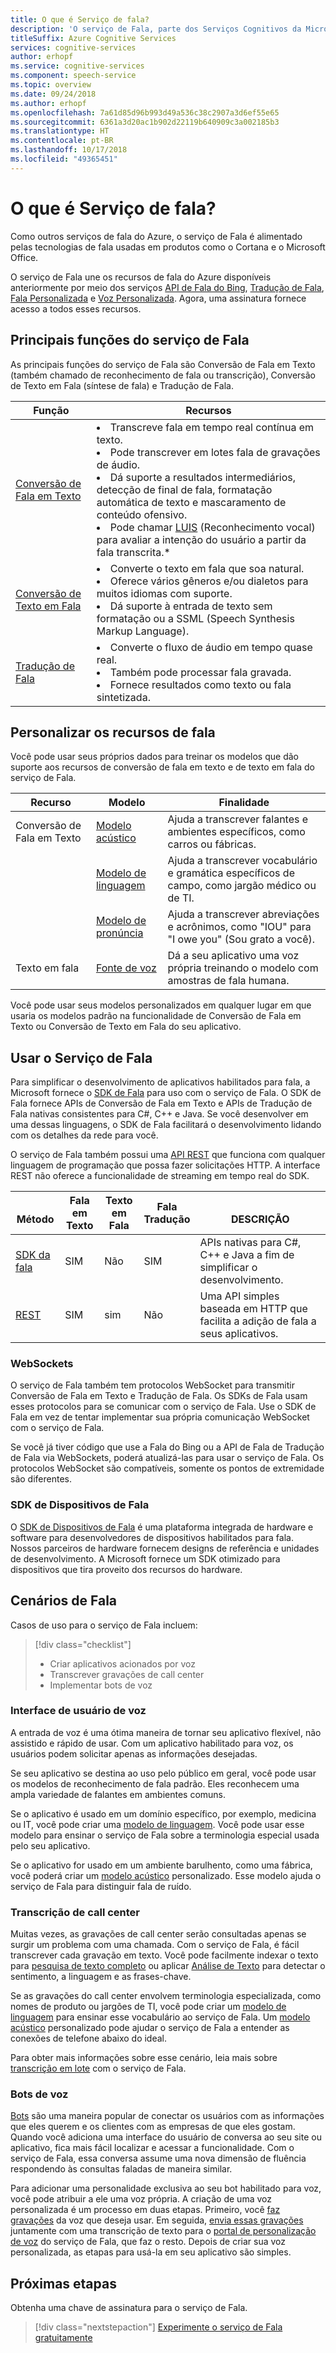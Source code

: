 ```yaml
---
title: O que é Serviço de fala?
description: 'O serviço de Fala, parte dos Serviços Cognitivos da Microsoft, une vários serviços de fala do Azure que estavam disponíveis anteriormente de forma separada: Fala do Bing (que inclui o reconhecimento de fala e a conversão de texto em fala), Fala Personalizada e Tradução de Fala.'
titleSuffix: Azure Cognitive Services
services: cognitive-services
author: erhopf
ms.service: cognitive-services
ms.component: speech-service
ms.topic: overview
ms.date: 09/24/2018
ms.author: erhopf
ms.openlocfilehash: 7a61d85d96b993d49a536c38c2907a3d6ef55e65
ms.sourcegitcommit: 6361a3d20ac1b902d22119b640909c3a002185b3
ms.translationtype: HT
ms.contentlocale: pt-BR
ms.lasthandoff: 10/17/2018
ms.locfileid: "49365451"
---
```

# <a name="what-is-the-speech-service"></a>O que é Serviço de fala?


Como outros serviços de fala do Azure, o serviço de Fala é alimentado pelas tecnologias de fala usadas em produtos como o Cortana e o Microsoft Office.

O serviço de Fala une os recursos de fala do Azure disponíveis anteriormente por meio dos serviços [API de Fala do Bing](https://docs.microsoft.com/azure/cognitive-services/speech/home), [Tradução de Fala](https://docs.microsoft.com/azure/cognitive-services/translator-speech/), [Fala Personalizada](https://docs.microsoft.com/azure/cognitive-services/custom-speech-service/cognitive-services-custom-speech-home) e [ Voz Personalizada](http://customvoice.ai/). Agora, uma assinatura fornece acesso a todos esses recursos.

## <a name="main-speech-service-functions"></a>Principais funções do serviço de Fala

As principais funções do serviço de Fala são Conversão de Fala em Texto (também chamado de reconhecimento de fala ou transcrição), Conversão de Texto em Fala (síntese de fala) e Tradução de Fala.

|Função|Recursos|
|-|-|
|[Conversão de Fala em Texto](speech-to-text.md)| <li>Transcreve fala em tempo real contínua em texto.<li>Pode transcrever em lotes fala de gravações de áudio. <li>Dá suporte a resultados intermediários, detecção de final de fala, formatação automática de texto e mascaramento de conteúdo ofensivo. <li>Pode chamar [LUIS](https://docs.microsoft.com/azure/cognitive-services/luis/) (Reconhecimento vocal) para avaliar a intenção do usuário a partir da fala transcrita.\*|
|[Conversão de Texto em Fala](text-to-speech.md)| <li>Converte o texto em fala que soa natural. <li>Oferece vários gêneros e/ou dialetos para muitos idiomas com suporte. <li>Dá suporte à entrada de texto sem formatação ou a SSML (Speech Synthesis Markup Language). |
|[Tradução de Fala](speech-translation.md)| <li>Converte o fluxo de áudio em tempo quase real.<li> Também pode processar fala gravada.<li>Fornece resultados como texto ou fala sintetizada. |


## <a name="customize-speech-features"></a>Personalizar os recursos de fala

Você pode usar seus próprios dados para treinar os modelos que dão suporte aos recursos de conversão de fala em texto e de texto em fala do serviço de Fala.

|Recurso|Modelo|Finalidade|
|-|-|-|
|Conversão de Fala em Texto|[Modelo acústico](how-to-customize-acoustic-models.md)|Ajuda a transcrever falantes e ambientes específicos, como carros ou fábricas.|
||[Modelo de linguagem](how-to-customize-language-model.md)|Ajuda a transcrever vocabulário e gramática específicos de campo, como jargão médico ou de TI.|
||[Modelo de pronúncia](how-to-customize-pronunciation.md)|Ajuda a transcrever abreviações e acrônimos, como "IOU" para "I owe you" (Sou grato a você). |
|Texto em fala|[Fonte de voz](how-to-customize-voice-font.md)|Dá a seu aplicativo uma voz própria treinando o modelo com amostras de fala humana.|

Você pode usar seus modelos personalizados em qualquer lugar em que usaria os modelos padrão na funcionalidade de Conversão de Fala em Texto ou Conversão de Texto em Fala do seu aplicativo.

## <a name="use-the-speech-service"></a>Usar o Serviço de Fala

Para simplificar o desenvolvimento de aplicativos habilitados para fala, a Microsoft fornece o [SDK de Fala](speech-sdk.md) para uso com o serviço de Fala. O SDK de Fala fornece APIs de Conversão de Fala em Texto e APIs de Tradução de Fala nativas consistentes para C#, C++ e Java. Se você desenvolver em uma dessas linguagens, o SDK de Fala facilitará o desenvolvimento lidando com os detalhes da rede para você.

O serviço de Fala também possui uma [API REST](rest-apis.md) que funciona com qualquer linguagem de programação que possa fazer solicitações HTTP. A interface REST não oferece a funcionalidade de streaming em tempo real do SDK.

|<br>Método|Fala<br>em Texto|Texto em<br>Fala|Fala<br>Tradução|<br>DESCRIÇÃO|
|-|-|-|-|-|
|[SDK da fala](speech-sdk.md)|SIM|Não |SIM|APIs nativas para C#, C++ e Java a fim de simplificar o desenvolvimento.|
|[REST](rest-apis.md)|SIM|sim|Não |Uma API simples baseada em HTTP que facilita a adição de fala a seus aplicativos.|

### <a name="websockets"></a>WebSockets

O serviço de Fala também tem protocolos WebSocket para transmitir Conversão de Fala em Texto e Tradução de Fala. Os SDKs de Fala usam esses protocolos para se comunicar com o serviço de Fala. Use o SDK de Fala em vez de tentar implementar sua própria comunicação WebSocket com o serviço de Fala.

Se você já tiver código que use a Fala do Bing ou a API de Fala de Tradução de Fala via WebSockets, poderá atualizá-las para usar o serviço de Fala. Os protocolos WebSocket são compatíveis, somente os pontos de extremidade são diferentes.

### <a name="speech-devices-sdk"></a>SDK de Dispositivos de Fala

O [SDK de Dispositivos de Fala](speech-devices-sdk.md) é uma plataforma integrada de hardware e software para desenvolvedores de dispositivos habilitados para fala. Nossos parceiros de hardware fornecem designs de referência e unidades de desenvolvimento. A Microsoft fornece um SDK otimizado para dispositivos que tira proveito dos recursos do hardware.


## <a name="speech-scenarios"></a>Cenários de Fala

Casos de uso para o serviço de Fala incluem:

> [!div class="checklist"]
> * Criar aplicativos acionados por voz
> * Transcrever gravações de call center
> * Implementar bots de voz

### <a name="voice-user-interface"></a>Interface de usuário de voz

A entrada de voz é uma ótima maneira de tornar seu aplicativo flexível, não assistido e rápido de usar. Com um aplicativo habilitado para voz, os usuários podem solicitar apenas as informações desejadas.

Se seu aplicativo se destina ao uso pelo público em geral, você pode usar os modelos de reconhecimento de fala padrão. Eles reconhecem uma ampla variedade de falantes em ambientes comuns.

Se o aplicativo é usado em um domínio específico, por exemplo, medicina ou IT, você pode criar uma [modelo de linguagem](how-to-customize-language-model.md). Você pode usar esse modelo para ensinar o serviço de Fala sobre a terminologia especial usada pelo seu aplicativo.

Se o aplicativo for usado em um ambiente barulhento, como uma fábrica, você poderá criar um [modelo acústico](how-to-customize-acoustic-models.md) personalizado. Esse modelo ajuda o serviço de Fala para distinguir fala de ruído.

### <a name="call-center-transcription"></a>Transcrição de call center

Muitas vezes, as gravações de call center serão consultadas apenas se surgir um problema com uma chamada. Com o serviço de Fala, é fácil transcrever cada gravação em texto. Você pode facilmente indexar o texto para [pesquisa de texto completo](https://docs.microsoft.com/azure/search/search-what-is-azure-search) ou aplicar [Análise de Texto](https://docs.microsoft.com/azure/cognitive-services/Text-Analytics/) para detectar o sentimento, a linguagem e as frases-chave.

Se as gravações do call center envolvem terminologia especializada, como nomes de produto ou jargões de TI, você pode criar um [modelo de linguagem](how-to-customize-language-model.md) para ensinar esse vocabulário ao serviço de Fala. Um [modelo acústico](how-to-customize-acoustic-models.md) personalizado pode ajudar o serviço de Fala a entender as conexões de telefone abaixo do ideal.

Para obter mais informações sobre esse cenário, leia mais sobre [transcrição em lote](batch-transcription.md) com o serviço de Fala.

### <a name="voice-bots"></a>Bots de voz

[Bots](https://dev.botframework.com/) são uma maneira popular de conectar os usuários com as informações que eles querem e os clientes com as empresas de que eles gostam. Quando você adiciona uma interface do usuário de conversa ao seu site ou aplicativo, fica mais fácil localizar e acessar a funcionalidade. Com o serviço de Fala, essa conversa assume uma nova dimensão de fluência respondendo às consultas faladas de maneira similar.

Para adicionar uma personalidade exclusiva ao seu bot habilitado para voz, você pode atribuir a ele uma voz própria. A criação de uma voz personalizada é um processo em duas etapas. Primeiro, você [faz gravações](record-custom-voice-samples.md) da voz que deseja usar. Em seguida, [envia essas gravações](how-to-customize-voice-font.md) juntamente com uma transcrição de texto para o [portal de personalização de voz](https://cris.ai/Home/CustomVoice) do serviço de Fala, que faz o resto. Depois de criar sua voz personalizada, as etapas para usá-la em seu aplicativo são simples.

## <a name="next-steps"></a>Próximas etapas

Obtenha uma chave de assinatura para o serviço de Fala.

> [!div class="nextstepaction"]
> [Experimente o serviço de Fala gratuitamente](get-started.md)
